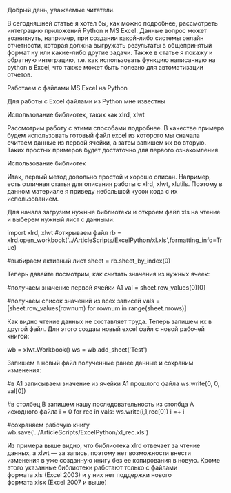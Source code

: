 Добрый день, уважаемые читатели.

В сегодняшней статье я хотел бы, как можно подробнее, рассмотреть интеграцию приложений Python и MS Excel. Данные вопрос может возникнуть, например, при создании какой-либо системы онлайн отчетности, которая должна выгружать результаты в общепринятый формат ну или какие-либо другие задачи. Также в статье я покажу и обратную интеграцию, т.е. как использовать функцию написанную на python в Excel, что также может быть полезно для автоматизации отчетов.

Работаем с файлами MS Excel на Python

Для работы с Excel файлами из Python мне известны 

Использование библиотек, таких как xlrd, xlwt
	

Рассмотрим работу с этими способами подробнее. В качестве примера будем использовать готовый файл excel из которого мы сначала считаем данные из первой ячейки, а затем запишем их во вторую. Таких простых примеров будет достаточно для первого ознакомления.

Использование библиотек

Итак, первый метод довольно простой и хорошо описан. Например, есть отличная статья для описания работы c xlrd, xlwt, xlutils. Поэтому в данном материале я приведу небольшой кусок кода с их использованием.

Для начала загрузим нужные библиотеки и откроем файл xls на чтение и выберем
нужный лист с данными:

import xlrd, xlwt
#открываем файл
rb = xlrd.open_workbook('../ArticleScripts/ExcelPython/xl.xls',formatting_info=True)

#выбираем активный лист
sheet = rb.sheet_by_index(0)

Теперь давайте посмотрим, как считать значения из нужных ячеек:

#получаем значение первой ячейки A1
val = sheet.row_values(0)[0]

#получаем список значений из всех записей
vals = [sheet.row_values(rownum) for rownum in range(sheet.nrows)]

Как видно чтение данных не составляет труда. Теперь запишем их в другой файл. Для этого создам новый excel файл с новой рабочей книгой:

wb = xlwt.Workbook()
ws = wb.add_sheet('Test')

Запишем в новый файл полученные ранее данные и сохраним изменения:

#в A1 записываем значение из ячейки A1 прошлого файла
ws.write(0, 0, val[0])

#в столбец B запишем нашу последовательность из столбца A исходного файла
i = 0
for rec in vals:
    ws.write(i,1,rec[0])
    i =+ i

#сохраняем рабочую книгу
wb.save('../ArticleScripts/ExcelPython/xl_rec.xls')

Из примера выше видно, что библиотека xlrd отвечает за чтение данных, а xlwt — за запись, поэтому нет возможности внести изменения в уже созданную книгу без ее копирования в новую. Кроме этого указанные библиотеки работают только с файлами формата xls (Excel 2003) и у них нет поддержки нового формата xlsx (Excel 2007 и выше)

